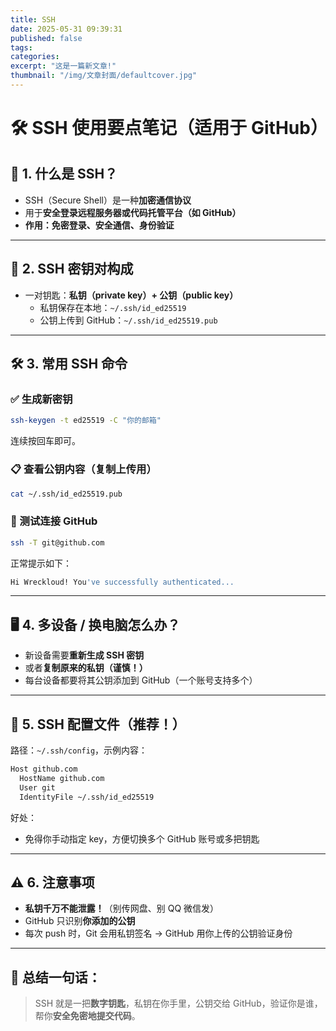 ```yaml
---
title: SSH
date: 2025-05-31 09:39:31
published: false
tags:
categories: 
excerpt: "这是一篇新文章!"
thumbnail: "/img/文章封面/defaultcover.jpg"
---
```


# 🛠️ SSH 使用要点笔记（适用于 GitHub）

## 🔑 1. 什么是 SSH？

- SSH（Secure Shell）是一种**加密通信协议**
- 用于**安全登录远程服务器或代码托管平台（如 GitHub）**
- **作用：免密登录、安全通信、身份验证**

---

## 🧬 2. SSH 密钥对构成

- 一对钥匙：**私钥（private key）+ 公钥（public key）**
  - 私钥保存在本地：`~/.ssh/id_ed25519`
  - 公钥上传到 GitHub：`~/.ssh/id_ed25519.pub`

---

## 🛠️ 3. 常用 SSH 命令

### ✅ 生成新密钥

```bash
ssh-keygen -t ed25519 -C "你的邮箱"
```

连续按回车即可。

### 📋 查看公钥内容（复制上传用）

```bash
cat ~/.ssh/id_ed25519.pub
```

### 🧪 测试连接 GitHub

```bash
ssh -T git@github.com
```

正常提示如下：

```bash
Hi Wreckloud! You've successfully authenticated...
```

---

## 🖥️ 4. 多设备 / 换电脑怎么办？

- 新设备需要**重新生成 SSH 密钥**
- 或者**复制原来的私钥（谨慎！）**
- 每台设备都要将其公钥添加到 GitHub（一个账号支持多个）

---

## 📂 5. SSH 配置文件（推荐！）

路径：`~/.ssh/config`，示例内容：

```bash
Host github.com
  HostName github.com
  User git
  IdentityFile ~/.ssh/id_ed25519
```

好处：

- 免得你手动指定 key，方便切换多个 GitHub 账号或多把钥匙

---

## ⚠️ 6. 注意事项

- **私钥千万不能泄露！**（别传网盘、别 QQ 微信发）
- GitHub 只识别**你添加的公钥**
- 每次 push 时，Git 会用私钥签名 → GitHub 用你上传的公钥验证身份

---

## 🧠 总结一句话：

> SSH 就是一把**数字钥匙**，私钥在你手里，公钥交给 GitHub，验证你是谁，帮你**安全免密地提交代码**。
